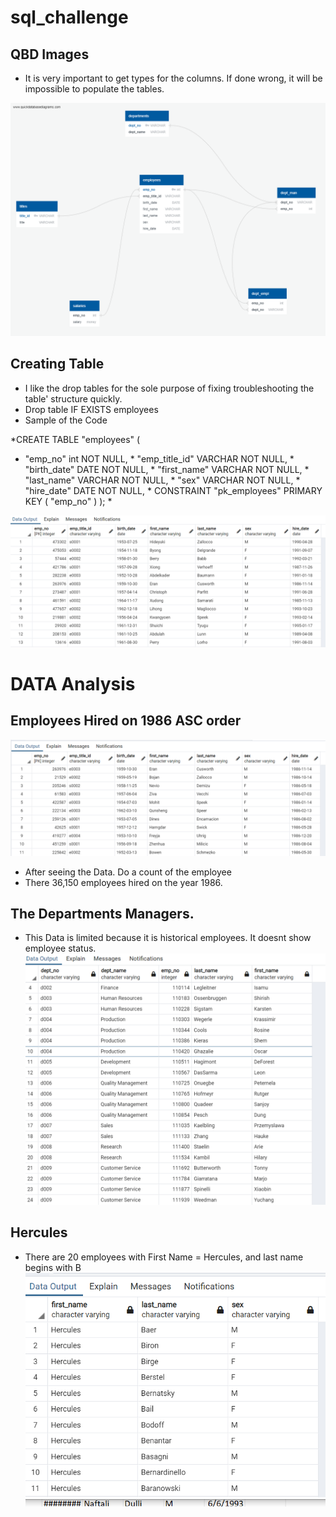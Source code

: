 # sql_challenge


## QBD Images

* It is very important to get types for the columns. If done wrong, it will be impossible to populate the tables.

![Visual](Images/FinalQBD.png)

## Creating Table

* I like the drop tables for the sole purpose of fixing troubleshooting the table' structure quickly.
* Drop table IF EXISTS employees
* Sample of the Code

*CREATE TABLE "employees" (
  *  "emp_no" int   NOT NULL,
    * "emp_title_id" VARCHAR   NOT NULL,
    * "birth_date" DATE   NOT NULL,
    * "first_name" VARCHAR   NOT NULL,
    * "last_name" VARCHAR   NOT NULL,
    * "sex" VARCHAR   NOT NULL,
    * "hire_date" DATE   NOT NULL,
    * CONSTRAINT "pk_employees" PRIMARY KEY (
        "emp_no"
    )
); *

![Employee](Images/employee.png)

# DATA Analysis

## Employees Hired on 1986 ASC order
![Hired](Images/Hired1986.png)

* After seeing the Data. Do a count of the employee
* There 36,150 employees hired on the year 1986. 

## The Departments Managers. 
* This Data is limited because it is historical employees. It doesnt show employee status.
![Managers](Images/ManagersID.png)

## Hercules
* There are 20 employees with First Name = Hercules, and last name begins with B
![Hercules](Images/hercules.png)

